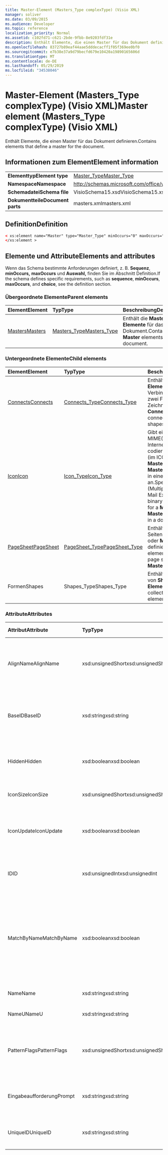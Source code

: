 ```yaml
---
title: Master-Element (Masters_Type complexType) (Visio XML)
manager: soliver
ms.date: 03/09/2015
ms.audience: Developer
ms.topic: reference
localization_priority: Normal
ms.assetid: c102fd71-c621-2bde-9fbb-8e9203fdf31e
description: Enthält Elemente, die einen Master für das Dokument definieren.
ms.openlocfilehash: 83727b89eaf44aae5dddecacff1f05f369ee0bf0
ms.sourcegitcommit: e7b38e37a9d79becfd679e10420a19890165606d
ms.translationtype: MT
ms.contentlocale: de-DE
ms.lasthandoff: 05/29/2019
ms.locfileid: "34538046"
---
```

# <a name="master-element-masters_type-complextype-visio-xml"></a><span data-ttu-id="e6b9b-103">Master-Element (Masters_Type complexType) (Visio XML)</span><span class="sxs-lookup"><span data-stu-id="e6b9b-103">Master element (Masters_Type complexType) (Visio XML)</span></span>

<span data-ttu-id="e6b9b-104">Enthält Elemente, die einen Master für das Dokument definieren.</span><span class="sxs-lookup"><span data-stu-id="e6b9b-104">Contains elements that define a master for the document.</span></span>
  
## <a name="element-information"></a><span data-ttu-id="e6b9b-105">Informationen zum Element</span><span class="sxs-lookup"><span data-stu-id="e6b9b-105">Element information</span></span>

|||
|:-----|:-----|
|<span data-ttu-id="e6b9b-106">**Elementtyp**</span><span class="sxs-lookup"><span data-stu-id="e6b9b-106">**Element type**</span></span> <br/> |[<span data-ttu-id="e6b9b-107">Master_Type</span><span class="sxs-lookup"><span data-stu-id="e6b9b-107">Master_Type</span></span>](master_type-complextypevisio-xml.md) <br/> |
|<span data-ttu-id="e6b9b-108">**Namespace**</span><span class="sxs-lookup"><span data-stu-id="e6b9b-108">**Namespace**</span></span> <br/> |http://schemas.microsoft.com/office/visio/2012/main  <br/> |
|<span data-ttu-id="e6b9b-109">**Schemadatei**</span><span class="sxs-lookup"><span data-stu-id="e6b9b-109">**Schema file**</span></span> <br/> |<span data-ttu-id="e6b9b-110">VisioSchema15.xsd</span><span class="sxs-lookup"><span data-stu-id="e6b9b-110">VisioSchema15.xsd</span></span>  <br/> |
|<span data-ttu-id="e6b9b-111">**Dokumentteile**</span><span class="sxs-lookup"><span data-stu-id="e6b9b-111">**Document parts**</span></span> <br/> |<span data-ttu-id="e6b9b-112">masters.xml</span><span class="sxs-lookup"><span data-stu-id="e6b9b-112">masters.xml</span></span>  <br/> |
   
## <a name="definition"></a><span data-ttu-id="e6b9b-113">Definition</span><span class="sxs-lookup"><span data-stu-id="e6b9b-113">Definition</span></span>

```XML
< xs:element name="Master" type="Master_Type" minOccurs="0" maxOccurs="unbounded" >
</xs:element >
```

## <a name="elements-and-attributes"></a><span data-ttu-id="e6b9b-114">Elemente und Attribute</span><span class="sxs-lookup"><span data-stu-id="e6b9b-114">Elements and attributes</span></span>

<span data-ttu-id="e6b9b-115">Wenn das Schema bestimmte Anforderungen definiert, z. B. **Sequenz**, **minOccurs,** **maxOccurs** und **Auswahl,** finden Sie im Abschnitt Definition.</span><span class="sxs-lookup"><span data-stu-id="e6b9b-115">If the schema defines specific requirements, such as **sequence**, **minOccurs**, **maxOccurs**, and **choice**, see the definition section.</span></span> 
  
### <a name="parent-elements"></a><span data-ttu-id="e6b9b-116">Übergeordnete Elemente</span><span class="sxs-lookup"><span data-stu-id="e6b9b-116">Parent elements</span></span>

|<span data-ttu-id="e6b9b-117">**Element**</span><span class="sxs-lookup"><span data-stu-id="e6b9b-117">**Element**</span></span>|<span data-ttu-id="e6b9b-118">**Typ**</span><span class="sxs-lookup"><span data-stu-id="e6b9b-118">**Type**</span></span>|<span data-ttu-id="e6b9b-119">**Beschreibung**</span><span class="sxs-lookup"><span data-stu-id="e6b9b-119">**Description**</span></span>|
|:-----|:-----|:-----|
|[<span data-ttu-id="e6b9b-120">Masters</span><span class="sxs-lookup"><span data-stu-id="e6b9b-120">Masters</span></span>](masters-elementvisio-xml.md) <br/> |[<span data-ttu-id="e6b9b-121">Masters_Type</span><span class="sxs-lookup"><span data-stu-id="e6b9b-121">Masters_Type</span></span>](masters_type-complextypevisio-xml.md) <br/> |<span data-ttu-id="e6b9b-122">Enthält die **Master-Elemente** für das Dokument.</span><span class="sxs-lookup"><span data-stu-id="e6b9b-122">Contains the **Master** elements for the document.</span></span>  <br/> |
   
### <a name="child-elements"></a><span data-ttu-id="e6b9b-123">Untergeordnete Elemente</span><span class="sxs-lookup"><span data-stu-id="e6b9b-123">Child elements</span></span>

|<span data-ttu-id="e6b9b-124">**Element**</span><span class="sxs-lookup"><span data-stu-id="e6b9b-124">**Element**</span></span>|<span data-ttu-id="e6b9b-125">**Typ**</span><span class="sxs-lookup"><span data-stu-id="e6b9b-125">**Type**</span></span>|<span data-ttu-id="e6b9b-126">**Beschreibung**</span><span class="sxs-lookup"><span data-stu-id="e6b9b-126">**Description**</span></span>|
|:-----|:-----|:-----|
|[<span data-ttu-id="e6b9b-127">Connects</span><span class="sxs-lookup"><span data-stu-id="e6b9b-127">Connects</span></span>](connects-element-pagecontents_type-complextypevisio-xml.md) <br/> |[<span data-ttu-id="e6b9b-128">Connects_Type</span><span class="sxs-lookup"><span data-stu-id="e6b9b-128">Connects_Type</span></span>](connects_type-complextypevisio-xml.md) <br/> |<span data-ttu-id="e6b9b-129">Enthält ein **Verbinden-Element** für jede Verbindung zwischen zwei Formen in einer Zeichnung.</span><span class="sxs-lookup"><span data-stu-id="e6b9b-129">Contains a **Connect** element for each connection between two shapes in a drawing.</span></span>  <br/> |
|[<span data-ttu-id="e6b9b-130">Icon</span><span class="sxs-lookup"><span data-stu-id="e6b9b-130">Icon</span></span>](icon-element-master_type-complextypevisio-xml.md) <br/> |[<span data-ttu-id="e6b9b-131">Icon_Type</span><span class="sxs-lookup"><span data-stu-id="e6b9b-131">Icon_Type</span></span>](icon_type-complextypevisio-xml.md) <br/> |<span data-ttu-id="e6b9b-132">Gibt ein MIME(Multipurpose Internet Mail Extensions) codiertes binäres Symbol (im ICO-Format) für ein **Master-** oder **MasterShortcut-Element** in einem Dokument an.</span><span class="sxs-lookup"><span data-stu-id="e6b9b-132">Specifies a MIME (Multipurpose Internet Mail Extensions) encoded binary icon (in .ico format) for a **Master** or **MasterShortcut** element in a document.</span></span>  <br/> |
|[<span data-ttu-id="e6b9b-133">PageSheet</span><span class="sxs-lookup"><span data-stu-id="e6b9b-133">PageSheet</span></span>](pagesheet-element-master_type-complextypevisio-xml.md) <br/> |[<span data-ttu-id="e6b9b-134">PageSheet_Type</span><span class="sxs-lookup"><span data-stu-id="e6b9b-134">PageSheet_Type</span></span>](pagesheet_type-complextypevisio-xml.md) <br/> |<span data-ttu-id="e6b9b-135">Enthält Elemente, die das Seitenblatt für ein Page- oder **Master-Element** definieren. </span><span class="sxs-lookup"><span data-stu-id="e6b9b-135">Contains elements that define the page sheet for a **Page** or **Master** element.</span></span>  <br/> |
|<span data-ttu-id="e6b9b-136">Formen</span><span class="sxs-lookup"><span data-stu-id="e6b9b-136">Shapes</span></span>  <br/> |<span data-ttu-id="e6b9b-137">Shapes_Type</span><span class="sxs-lookup"><span data-stu-id="e6b9b-137">Shapes_Type</span></span>  <br/> |<span data-ttu-id="e6b9b-138">Enthält eine Auflistung von **Shape-Elementen.**</span><span class="sxs-lookup"><span data-stu-id="e6b9b-138">Contains a collection of **Shape** elements.</span></span>  <br/> |
   
### <a name="attributes"></a><span data-ttu-id="e6b9b-139">Attribute</span><span class="sxs-lookup"><span data-stu-id="e6b9b-139">Attributes</span></span>

|<span data-ttu-id="e6b9b-140">**Attribut**</span><span class="sxs-lookup"><span data-stu-id="e6b9b-140">**Attribute**</span></span>|<span data-ttu-id="e6b9b-141">**Typ**</span><span class="sxs-lookup"><span data-stu-id="e6b9b-141">**Type**</span></span>|<span data-ttu-id="e6b9b-142">**Erforderlich**</span><span class="sxs-lookup"><span data-stu-id="e6b9b-142">**Required**</span></span>|<span data-ttu-id="e6b9b-143">**Beschreibung**</span><span class="sxs-lookup"><span data-stu-id="e6b9b-143">**Description**</span></span>|<span data-ttu-id="e6b9b-144">**Mögliche Werte**</span><span class="sxs-lookup"><span data-stu-id="e6b9b-144">**Possible values**</span></span>|
|:-----|:-----|:-----|:-----|:-----|
|<span data-ttu-id="e6b9b-145">AlignName</span><span class="sxs-lookup"><span data-stu-id="e6b9b-145">AlignName</span></span>  <br/> |<span data-ttu-id="e6b9b-146">xsd:unsignedShort</span><span class="sxs-lookup"><span data-stu-id="e6b9b-146">xsd:unsignedShort</span></span>  <br/> |<span data-ttu-id="e6b9b-147">Optional</span><span class="sxs-lookup"><span data-stu-id="e6b9b-147">optional</span></span>  <br/> |<span data-ttu-id="e6b9b-148">Gibt an, ob der Mastertext im Schablonenfenster links, rechts oder zentriert ausgerichtet ist.</span><span class="sxs-lookup"><span data-stu-id="e6b9b-148">Specifies whether the master's text in the stencil window is aligned left, right, or center.</span></span>  <br/> |<span data-ttu-id="e6b9b-149">Werte des Typs xsd:unsignedShort.</span><span class="sxs-lookup"><span data-stu-id="e6b9b-149">Values of the xsd:unsignedShort type.</span></span>  <br/> |
|<span data-ttu-id="e6b9b-150">BaseID</span><span class="sxs-lookup"><span data-stu-id="e6b9b-150">BaseID</span></span>  <br/> |<span data-ttu-id="e6b9b-151">xsd:string</span><span class="sxs-lookup"><span data-stu-id="e6b9b-151">xsd:string</span></span>  <br/> |<span data-ttu-id="e6b9b-152">Optional</span><span class="sxs-lookup"><span data-stu-id="e6b9b-152">optional</span></span>  <br/> |<span data-ttu-id="e6b9b-153">Eine GUID (global eindeutiger Bezeichner), die den Master in allen Dokumenten identifiziert.</span><span class="sxs-lookup"><span data-stu-id="e6b9b-153">A GUID (globally unique identifier) that identifies the master across documents.</span></span>  <br/> |<span data-ttu-id="e6b9b-154">Werte des xsd:string-Typs.</span><span class="sxs-lookup"><span data-stu-id="e6b9b-154">Values of the xsd:string type.</span></span>  <br/> |
|<span data-ttu-id="e6b9b-155">Hidden</span><span class="sxs-lookup"><span data-stu-id="e6b9b-155">Hidden</span></span>  <br/> |<span data-ttu-id="e6b9b-156">xsd:boolean</span><span class="sxs-lookup"><span data-stu-id="e6b9b-156">xsd:boolean</span></span>  <br/> |<span data-ttu-id="e6b9b-157">Optional</span><span class="sxs-lookup"><span data-stu-id="e6b9b-157">optional</span></span>  <br/> |<span data-ttu-id="e6b9b-158">Gibt an, ob der Master auf der Benutzeroberfläche ausgeblendet ist.</span><span class="sxs-lookup"><span data-stu-id="e6b9b-158">Specifies whether the master is hidden in the user interface.</span></span>  <br/> |<span data-ttu-id="e6b9b-159">Werte des typs xsd:boolean.</span><span class="sxs-lookup"><span data-stu-id="e6b9b-159">Values of the xsd:boolean type.</span></span>  <br/> |
|<span data-ttu-id="e6b9b-160">IconSize</span><span class="sxs-lookup"><span data-stu-id="e6b9b-160">IconSize</span></span>  <br/> |<span data-ttu-id="e6b9b-161">xsd:unsignedShort</span><span class="sxs-lookup"><span data-stu-id="e6b9b-161">xsd:unsignedShort</span></span>  <br/> |<span data-ttu-id="e6b9b-162">Optional</span><span class="sxs-lookup"><span data-stu-id="e6b9b-162">optional</span></span>  <br/> |<span data-ttu-id="e6b9b-163">Die Größe des Symbols des Elements.</span><span class="sxs-lookup"><span data-stu-id="e6b9b-163">The size of the element's icon.</span></span>  <br/> |<span data-ttu-id="e6b9b-164">Werte des Typs xsd:unsignedShort.</span><span class="sxs-lookup"><span data-stu-id="e6b9b-164">Values of the xsd:unsignedShort type.</span></span>  <br/> |
|<span data-ttu-id="e6b9b-165">IconUpdate</span><span class="sxs-lookup"><span data-stu-id="e6b9b-165">IconUpdate</span></span>  <br/> |<span data-ttu-id="e6b9b-166">xsd:boolean</span><span class="sxs-lookup"><span data-stu-id="e6b9b-166">xsd:boolean</span></span>  <br/> |<span data-ttu-id="e6b9b-167">Optional</span><span class="sxs-lookup"><span data-stu-id="e6b9b-167">optional</span></span>  <br/> |<span data-ttu-id="e6b9b-168">Gibt an, ob das Symbol automatisch vom Master selbst generiert wird.</span><span class="sxs-lookup"><span data-stu-id="e6b9b-168">Specifies whether the icon is automatically generated from the master itself.</span></span>  <br/> |<span data-ttu-id="e6b9b-169">Werte des typs xsd:boolean.</span><span class="sxs-lookup"><span data-stu-id="e6b9b-169">Values of the xsd:boolean type.</span></span>  <br/> |
|<span data-ttu-id="e6b9b-170">ID</span><span class="sxs-lookup"><span data-stu-id="e6b9b-170">ID</span></span>  <br/> |<span data-ttu-id="e6b9b-171">xsd:unsignedInt</span><span class="sxs-lookup"><span data-stu-id="e6b9b-171">xsd:unsignedInt</span></span>  <br/> |<span data-ttu-id="e6b9b-172">erforderlich</span><span class="sxs-lookup"><span data-stu-id="e6b9b-172">required</span></span>  <br/> |<span data-ttu-id="e6b9b-173">Die eindeutige ID des Elements innerhalb des übergeordneten Elements.</span><span class="sxs-lookup"><span data-stu-id="e6b9b-173">The unique ID of the element within its parent element.</span></span>  <br/> |<span data-ttu-id="e6b9b-174">Werte des xsd:unsignedInt-Typs.</span><span class="sxs-lookup"><span data-stu-id="e6b9b-174">Values of the xsd:unsignedInt type.</span></span>  <br/> |
|<span data-ttu-id="e6b9b-175">MatchByName</span><span class="sxs-lookup"><span data-stu-id="e6b9b-175">MatchByName</span></span>  <br/> |<span data-ttu-id="e6b9b-176">xsd:boolean</span><span class="sxs-lookup"><span data-stu-id="e6b9b-176">xsd:boolean</span></span>  <br/> |<span data-ttu-id="e6b9b-177">Optional</span><span class="sxs-lookup"><span data-stu-id="e6b9b-177">optional</span></span>  <br/> |<span data-ttu-id="e6b9b-178">Bestimmt, wie Microsoft Visio entscheidet, ob bereits ein Dokumentmaster vorhanden ist, wenn eine Instanz eines Masters auf dem Zeichenblatt abgelegt wird.</span><span class="sxs-lookup"><span data-stu-id="e6b9b-178">Determines how Microsoft Visio decides if a document master is already present when an instance of a master is dropped on the drawing page.</span></span>  <br/> |<span data-ttu-id="e6b9b-179">Werte des typs xsd:boolean.</span><span class="sxs-lookup"><span data-stu-id="e6b9b-179">Values of the xsd:boolean type.</span></span>  <br/> |
|<span data-ttu-id="e6b9b-180">Name</span><span class="sxs-lookup"><span data-stu-id="e6b9b-180">Name</span></span>  <br/> |<span data-ttu-id="e6b9b-181">xsd:string</span><span class="sxs-lookup"><span data-stu-id="e6b9b-181">xsd:string</span></span>  <br/> |<span data-ttu-id="e6b9b-182">Optional</span><span class="sxs-lookup"><span data-stu-id="e6b9b-182">optional</span></span>  <br/> |<span data-ttu-id="e6b9b-183">Der Name des Elements.</span><span class="sxs-lookup"><span data-stu-id="e6b9b-183">The name of the element.</span></span>  <br/> |<span data-ttu-id="e6b9b-184">Werte des xsd:string-Typs.</span><span class="sxs-lookup"><span data-stu-id="e6b9b-184">Values of the xsd:string type.</span></span>  <br/> |
|<span data-ttu-id="e6b9b-185">NameU</span><span class="sxs-lookup"><span data-stu-id="e6b9b-185">NameU</span></span>  <br/> |<span data-ttu-id="e6b9b-186">xsd:string</span><span class="sxs-lookup"><span data-stu-id="e6b9b-186">xsd:string</span></span>  <br/> |<span data-ttu-id="e6b9b-187">Optional</span><span class="sxs-lookup"><span data-stu-id="e6b9b-187">optional</span></span>  <br/> |<span data-ttu-id="e6b9b-188">Der universelle Name des Elements.</span><span class="sxs-lookup"><span data-stu-id="e6b9b-188">The universal name of the element.</span></span>  <br/> |<span data-ttu-id="e6b9b-189">Werte des xsd:string-Typs.</span><span class="sxs-lookup"><span data-stu-id="e6b9b-189">Values of the xsd:string type.</span></span>  <br/> |
|<span data-ttu-id="e6b9b-190">PatternFlags</span><span class="sxs-lookup"><span data-stu-id="e6b9b-190">PatternFlags</span></span>  <br/> |<span data-ttu-id="e6b9b-191">xsd:unsignedShort</span><span class="sxs-lookup"><span data-stu-id="e6b9b-191">xsd:unsignedShort</span></span>  <br/> |<span data-ttu-id="e6b9b-192">Optional</span><span class="sxs-lookup"><span data-stu-id="e6b9b-192">optional</span></span>  <br/> |<span data-ttu-id="e6b9b-193">Bestimmt, ob sich ein Master-Shape wie ein benutzerdefiniertes Muster verhält.</span><span class="sxs-lookup"><span data-stu-id="e6b9b-193">Determines whether a master behaves as a custom pattern.</span></span>  <br/> |<span data-ttu-id="e6b9b-194">Werte des Typs xsd:unsignedShort.</span><span class="sxs-lookup"><span data-stu-id="e6b9b-194">Values of the xsd:unsignedShort type.</span></span>  <br/> |
|<span data-ttu-id="e6b9b-195">Eingabeaufforderung</span><span class="sxs-lookup"><span data-stu-id="e6b9b-195">Prompt</span></span>  <br/> |<span data-ttu-id="e6b9b-196">xsd:string</span><span class="sxs-lookup"><span data-stu-id="e6b9b-196">xsd:string</span></span>  <br/> |<span data-ttu-id="e6b9b-197">Optional</span><span class="sxs-lookup"><span data-stu-id="e6b9b-197">optional</span></span>  <br/> |<span data-ttu-id="e6b9b-198">Die Statusleiste und die QuickInfo-Eingabeaufforderung für das Element.</span><span class="sxs-lookup"><span data-stu-id="e6b9b-198">The status bar and tool tip prompt for the element.</span></span>  <br/> |<span data-ttu-id="e6b9b-199">Werte des xsd:string-Typs.</span><span class="sxs-lookup"><span data-stu-id="e6b9b-199">Values of the xsd:string type.</span></span>  <br/> |
|<span data-ttu-id="e6b9b-200">UniqueID</span><span class="sxs-lookup"><span data-stu-id="e6b9b-200">UniqueID</span></span>  <br/> |<span data-ttu-id="e6b9b-201">xsd:string</span><span class="sxs-lookup"><span data-stu-id="e6b9b-201">xsd:string</span></span>  <br/> |<span data-ttu-id="e6b9b-202">Optional</span><span class="sxs-lookup"><span data-stu-id="e6b9b-202">optional</span></span>  <br/> |<span data-ttu-id="e6b9b-203">Eine GUID, die den Master innerhalb des Dokuments identifiziert.</span><span class="sxs-lookup"><span data-stu-id="e6b9b-203">A GUID that identifies the master within the document.</span></span>  <br/> |<span data-ttu-id="e6b9b-204">Werte des xsd:string-Typs.</span><span class="sxs-lookup"><span data-stu-id="e6b9b-204">Values of the xsd:string type.</span></span>  <br/> |
   

